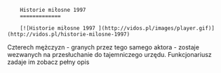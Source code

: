 
        Historie miłosne 1997 
        =============
        
        [![Historie miłosne 1997 ](http://vidos.pl/images/player.gif)](http://vidos.pl/historie-milosne-1997)
        
        
 Czterech mężczyzn - granych przez tego samego aktora - zostaje wezwanych na przesłuchanie do tajemniczego urzędu. Funkcjonariusz zadaje im zobacz pełny opis
    